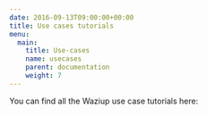 ```yaml
---
date: 2016-09-13T09:00:00+00:00
title: Use cases tutorials
menu:
  main:
    title: Use-cases
    name: usecases
    parent: documentation
    weight: 7
---
```


You can find all the Waziup use case tutorials here:

